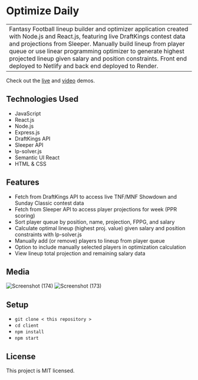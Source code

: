 # Optimize Daily
<table>
  <tr>
    <td>
Fantasy Football lineup builder and optimizer application created with Node.js and React.js, featuring live DraftKings contest data and projections from Sleeper. Manually build lineup from player queue or use linear programming optimizer to generate highest projected lineup given salary and position constraints. Front end deployed to Netlify and back end deployed to Render. 
    </td>
  </tr>
</table> 

Check out the <a href="https://optimize-daily.netlify.app/">live</a> and <a href="https://vimeo.com/898677863">video</a> demos.

## Technologies Used
- JavaScript
- React.js
- Node.js
- Express.js
- DraftKings API
- Sleeper API
- lp-solver.js
- Semantic UI React
- HTML & CSS

## Features
- Fetch from DraftKings API to access live TNF/MNF Showdown and Sunday Classic contest data
- Fetch from Sleeper API to access player projections for week (PPR scoring)
- Sort player queue by position, name, projection, FPPG, and salary
- Calculate optimal lineup (highest proj. value) given salary and position constraints with lp-solver.js 
- Manually add (or remove) players to lineup from player queue
- Option to include manually selected players in optimization calculation
- View lineup total projection and remaining salary data

## Media 
![Screenshot (174)](https://github.com/ashhhlynn/optimize-fantasy-football/assets/84604278/2755d16d-f177-42ba-85fc-de752f5782ba)
![Screenshot (173)](https://github.com/ashhhlynn/optimize-fantasy-football/assets/84604278/d170dce2-076f-4f5f-a37d-8b3dfbd3e0ee)

## Setup
- ` git clone < this repository > `
- ` cd client  `
- ` npm install `
- ` npm start `

## License 
This project is MIT licensed.
